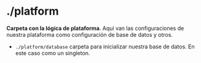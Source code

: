 # ./platform

**Carpeta con la lógica de plataforma**. Aquí van las configuraciones de nuestra plataforma como configuración de base de datos y otros.

- `./platform/database` carpeta para inicializar nuestra base de datos. En este caso como un singleton.
